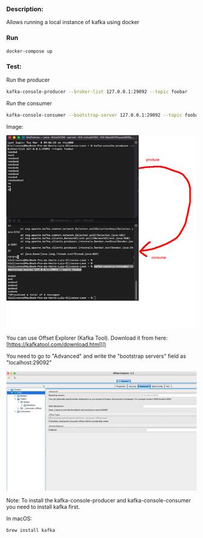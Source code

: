 ### Description:
Allows running a local instance of kafka using docker


### Run


```bash
docker-compose up
```

### Test:

Run the producer
```bash
kafka-console-producer --broker-list 127.0.0.1:29092 --topic foobar
```

Run the consumer
```bash
kafka-console-consumer --bootstrap-server 127.0.0.1:29092 --topic foobar
```

Image:

![Image](docs/img.png "asda title")

You can use Offset Explorer (Kafka Tool). Download it from here: [https://kafkatool.com/download.html]()

You need to go to "Advanced" and write the "bootstrap servers" field as "localhost:29092"

![docs/gui.png](docs/gui.png)


Note: To install the kafka-console-producer and kafka-console-consumer you need to install kafka first.

In macOS:

```bash
brew install kafka
```